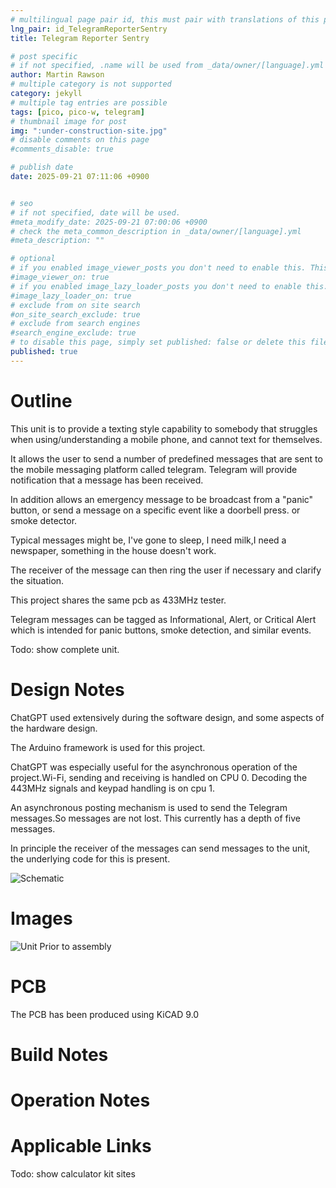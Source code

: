 ```yaml
---
# multilingual page pair id, this must pair with translations of this page. (This name must be unique)
lng_pair: id_TelegramReporterSentry
title: Telegram Reporter Sentry

# post specific
# if not specified, .name will be used from _data/owner/[language].yml
author: Martin Rawson
# multiple category is not supported
category: jekyll
# multiple tag entries are possible
tags: [pico, pico-w, telegram]
# thumbnail image for post
img: ":under-construction-site.jpg"
# disable comments on this page
#comments_disable: true

# publish date
date: 2025-09-21 07:11:06 +0900


# seo
# if not specified, date will be used.
#meta_modify_date: 2025-09-21 07:00:06 +0900
# check the meta_common_description in _data/owner/[language].yml
#meta_description: ""

# optional
# if you enabled image_viewer_posts you don't need to enable this. This is only if image_viewer_posts = false
#image_viewer_on: true
# if you enabled image_lazy_loader_posts you don't need to enable this. This is only if image_lazy_loader_posts = false
#image_lazy_loader_on: true
# exclude from on site search
#on_site_search_exclude: true
# exclude from search engines
#search_engine_exclude: true
# to disable this page, simply set published: false or delete this file
published: true
---
```


<!-- outline-start -->

# Outline

This unit is to provide a texting style capability to somebody that struggles when using/understanding a mobile phone, and cannot text for themselves.

It allows the user to send a number of predefined messages that are sent to the mobile messaging platform called telegram. Telegram will provide notification that a message has been received.

In addition allows an emergency message to be broadcast from a "panic" button, or send a message on a specific event like a doorbell press. or smoke detector.

Typical messages might be, I've gone to sleep, l need milk,I need a newspaper, something in the house doesn't work.

The receiver of the message can then ring the user if necessary and clarify the situation.

This project shares the same pcb as 433MHz tester.

Telegram messages can be tagged as Informational, Alert, or Critical Alert which is intended for panic buttons, smoke detection, and similar events.

Todo: show  complete unit.
<!-- outline-end -->
# Design Notes

ChatGPT used extensively during the software design, and some aspects of the hardware design.

The Arduino framework is used for this project.

ChatGPT was especially useful for the asynchronous operation of the project.Wi-Fi, sending and receiving is handled on CPU 0. Decoding the 443MHz signals and keypad handling is on cpu 1.

An asynchronous posting mechanism is used to send the Telegram messages.So messages are not lost.
This currently has a depth of five messages.

In principle the receiver of the messages can send messages to the unit, the underlying code for this is present.

![Schematic](:250927_433MHzTester.png)

# Images

![Unit Prior to assembly](:433MHzTesterBuild1.jpg)

# PCB

The PCB has been produced using KiCAD 9.0

# Build Notes


# Operation Notes


# Applicable Links

Todo: show calculator kit sites




